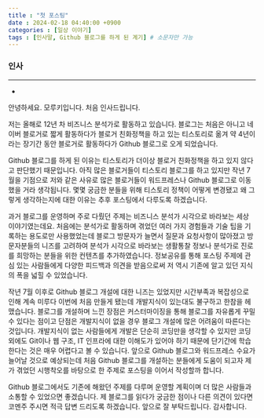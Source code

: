 ```yaml
---
title : "첫 포스팅"
date : 2024-02-18 04:40:00 +0900
categories : [일상 이야기]
tags : [인사말, Github 블로그를 하게 된 계기] # 소문자만 가능
---
```



### 인사

---

-
안녕하세요. 모루키입니다. 처음 인사드립니다.

저는 올해로 12년 차 비즈니스 분석가로 활동하고 있습니다.
블로그는 처음은 아니고 네이버 블로거로 짧게 활동하다가 블로거 친화정책을 하고 있는 티스토리로 옮겨 약 4년이라는 장기간 동안 블로거로 활동하다가 Github 블로그로 오게 되었습니다.

Github 블로그를 하게 된 이유는 티스토리가 더이상 블로거 친화정책을 하고 있지 않다고 판단했기 때문입니다.
아직 많은 블로거들이 티스토리 블로그를 하고 있지만 작년 7월을 기점으로 저와 같은 사유로 많은 블로거들이 워드프레스나 Github 블로그로 이동했을 거라 생각됩니다.
몇몇 궁금한 분들을 위해 티스토리 정책이 어떻게 변경됐고 왜 그렇게 생각하는지에 대한 이유는 추후 포스팅에서 다루도록 하겠습니다.

과거 블로그를 운영하며 주로 다뤘던 주제는 비즈니스 분석가 시각으로 바라보는 세상 이야기였는데요.
처음에는 분석가로 활동하며 겪었던 여러 가지 경험들과 기술 팁을 기록하는 용도로만 사용했었는데 블로그 방문자가 늘면서 질문과 요청사항이 많아졌고 방문자분들의 니즈를 고려하여 분석가 시각으로 바라보는 생활통찰 정보나 분석가로 진로를 희망하는 분들을 위한 컨텐츠를 추가하였습니다.
정보공유를 통해 포스팅 주제에 관심 있는 사람들에게 다양한 피드백과 의견을 받음으로써 저 역시 기존에 알고 있던 지식의 폭을 넓힐 수 있었습니다.

작년 7월 이후로 Github 블로그 개설에 대한 니즈는 있었지만 시간부족과 복잡성으로 인해 계속 미루다 이번에 처음 만들게 됐는데 개발지식이 있는대도 불구하고 한참을 헤맸습니다.
블로그를 개설하며 느낀 장점은 커스터마이징을 통해 블로그를 자유롭게 꾸밀 수 있다는 점이고 단점은 개발지식이 없을 경우 블로그 개설에 많은 어려움이 따른다는 것입니다.
개발지식이 없는 사람들에게 개발은 단순히 코딩만을 생각할 수 있지만 코딩 외에도 Git이나 웹 구조, IT 인프라에 대한 이해도가 있어야 하기 때문에 단기간에 학습한다는 것은 매우 어렵다고 볼 수 있습니다.
앞으로 Github 블로그와 워드프레스 수요가 늘어날 것으로 예상되는데 처음 Github 블로그를 개설하는 분들에게 도움이 되고자 제가 겪었던 시행착오를 바탕으로 한 주제로 포스팅을 이어서 작성할까 합니다.

Github 블로그에서도 기존에 해왔던 주제를 다루며 운영할 계획이며 더 많은 사람들과 소통할 수 있었으면 좋겠습니다.
제 블로그를 읽다가 궁금한 점이나 다른 의견이 있다면 코멘주 주시면 적극 답변 드리도록 하겠습니다.
앞으로 잘 부탁드립니다.
감사합니다.





